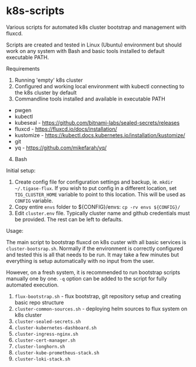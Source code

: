 # k8s-scripts

Various scripts for automated k8s cluster bootstrap and management with fluxcd.

Scripts are created and tested in Linux (Ubuntu) environment but should work on any system with Bash and basic tools installed to default executable PATH.

Requirements

1. Running 'empty' k8s cluster
2. Configured and working local environment with kubectl connecting to the k8s cluster by default
3. Commandline tools installed and available in executable PATH
  - pwgen
  - kubectl
  - kubeseal - https://github.com/bitnami-labs/sealed-secrets/releases
  - fluxcd - https://fluxcd.io/docs/installation/
  - kustomize - https://kubectl.docs.kubernetes.io/installation/kustomize/
  - git
  - yq - https://github.com/mikefarah/yq/
4. Bash

Initial setup:

1. Create config file for configuration settings and backup, ie. ```mkdir ~/.tigase-flux```. If you wish to put config in a different location, set `TIG_CLUSTER_HOME` variable to point to this location. This will be used as `CONFIG` variable.
2. Copy entire `envs` folder to ${CONFIG}/envs: ```cp -rv envs ${CONFIG}/```
3. Edit `cluster.env` file. Typically cluster name and github credentials must be provided. The rest can be left to defaults.

Usage:

The main script to bootstrap fluxcd on k8s custer with all basic services is `cluster-bootsrap.sh`. Normally if the environment is correctly configured and tested this is all that needs to be run.
It may take a few minutes but everything is setup automatically with no input from the user.

However, on a fresh system, it is recommended to run bootstrap scripts manually one by one. `-q` option can be added to the script for fully automated execution.
1. `flux-bootstrap.sh` - flux bootstrap, git repository setup and creating basic repo structure
2. `cluster-common-sources.sh` - deploying helm sources to flux system on k8s cluster
3. `cluster-sealed-secrets.sh`
4. `cluster-kubernetes-dashboard.sh`
5. `cluster-ingress-nginx.sh`
6. `cluster-cert-manager.sh`
7. `cluster-longhorn.sh`
8. `cluster-kube-prometheus-stack.sh`
9. `cluster-loki-stack.sh`

